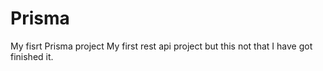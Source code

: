 # Prisma
My fisrt Prisma project
My first rest api project but this not that I have got finished it.
